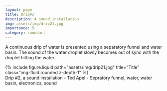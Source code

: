 ```yaml
---
layout: page
title: Drip#2
description: A sound installation 
img: assets/img/drip21.jpg
importance: 5
category: soundart
---
```


A continuous drip of water is presented using a separatory funnel and water basin. The sound of the water droplet slowly becomes out of sync with the droplet hitting the water.



<div class="row">
    <div class="col-sm mt-3 mt-md-0">
        {% include figure.liquid path="assets/img/drip21.jpg" title="Title" class="img-fluid rounded z-depth-1" %}
    </div>
</div>
<div class="caption">
    Drip #2, a sound installation - Ted Apel - Sepratory funnel, water, water basin, electronics, sound

</div>




